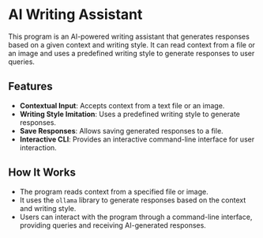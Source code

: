 # AI Writing Assistant

This program is an AI-powered writing assistant that generates responses based on a given context and writing style. It can read context from a file or an image and uses a predefined writing style to generate responses to user queries.

## Features

- **Contextual Input**: Accepts context from a text file or an image.
- **Writing Style Imitation**: Uses a predefined writing style to generate responses.
- **Save Responses**: Allows saving generated responses to a file.
- **Interactive CLI**: Provides an interactive command-line interface for user interaction.


## How It Works

- The program reads context from a specified file or image.
- It uses the `ollama` library to generate responses based on the context and writing style.
- Users can interact with the program through a command-line interface, providing queries and receiving AI-generated responses.
